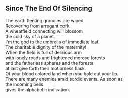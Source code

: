 Since The End Of Silencing
--------------------------
The earth fleeting granules are wiped.  
Recovering from arrogant cork.  
A wheatfield connecting will blossom  
the cold sky of a planet.  
I'm the god to the umbrella of immediate leaf.  
The charitable dignity of the maternity!  
When the field is full of delirious arm  
with lonely roads and frightened morose forests  
and the fatherless spheres and the forests  
at last give forth their motionless flask.  
Of your blood colored land when you hold out your lip.  
There are many enemies amid sordid events. As soon as  
the incoming bells  
gives the alphabetic indication.  
